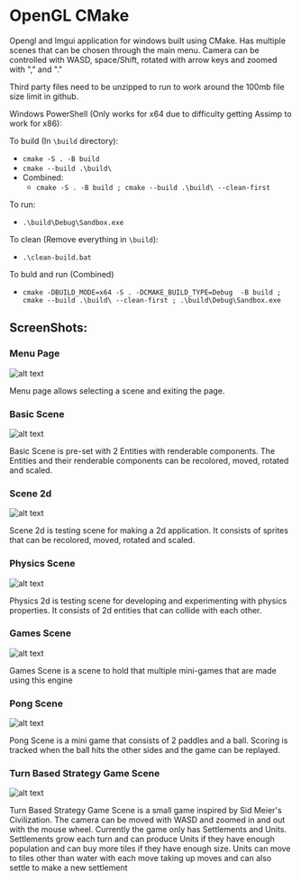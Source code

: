 # OpenGL CMake

Opengl and Imgui application for windows built using CMake. Has multiple scenes that can be chosen through the main menu. Camera can be controlled with WASD, space/Shift, rotated with arrow keys and zoomed with "," and "."

Third party files need to be unzipped to run to work around the 100mb file size limit in github.

Windows PowerShell (Only works for x64 due to difficulty getting Assimp to work for x86):

To build (In `\build` directory):
- `cmake -S . -B build`
- `cmake --build .\build\`
- Combined: 
    - `cmake -S . -B build ; cmake --build .\build\ --clean-first`

To run:
- `.\build\Debug\Sandbox.exe`

To clean (Remove everything in `\build`):
- `.\clean-build.bat`

To buld and run (Combined)
- `cmake -DBUILD_MODE=x64 -S . -DCMAKE_BUILD_TYPE=Debug  -B build ; cmake --build .\build\ --clean-first ; .\build\Debug\Sandbox.exe`

## ScreenShots:

### Menu Page

![alt text](./ScreenShots/Menu.png)

Menu page allows selecting a scene and exiting the page.

### Basic Scene

![alt text](./ScreenShots/BasicScene.png)

Basic Scene is pre-set with 2 Entities with renderable components. The Entities and their renderable components can be recolored, moved, rotated and scaled.

### Scene 2d

![alt text](./ScreenShots/2dScene.png)

Scene 2d is testing scene for making a 2d application. It consists of sprites that can be recolored, moved, rotated and scaled.

### Physics Scene

![alt text](./ScreenShots/PhysicsScene.png)

Physics 2d is testing scene for developing and experimenting with physics properties. It consists of 2d entities that can collide with each other.

### Games Scene

![alt text](./ScreenShots/GamesScene.png)

Games Scene is a scene to hold that multiple mini-games that are made using this engine

### Pong Scene

![alt text](./ScreenShots/PongScene.png)

Pong Scene is a mini game that consists of 2 paddles and a ball. Scoring is tracked when the ball hits the other sides and the game can be replayed.

### Turn Based Strategy Game Scene

![alt text](./ScreenShots/TurnStrategyScene.png)


Turn Based Strategy Game Scene is a small game inspired by Sid Meier's Civilization. The camera can be moved with WASD and zoomed in and out with the mouse wheel. Currently the game only has Settlements and Units. Settlements grow each turn and can produce Units if they have enough population and can buy more tiles if they have enough size. Units can move to tiles other than water with each move taking up moves and can also settle to make a new settlement